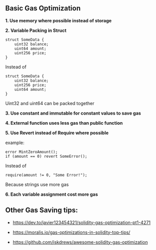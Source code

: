 ## Basic Gas Optimization

**1. Use memory where possible instead of storage**

**2. Variable Packing in Struct**

```
struct SomeData {
    uint32 balance;
    uint64 amount;
    uint256 price;
}
```

Instead of

```
struct SomeData {
    uint32 balance;
    uint256 price;
    uint64 amount;
}
```

Uint32 and uint64 can be packed together

**3. Use constant and immutable for constant values to save gas**

**4. External function uses less gas than public function**

**5. Use Revert instead of Require where possible**

example:

```
error MintZeroAmount();
if (amount == 0) revert SomeError();
```

Instead of

```
require(amount != 0, "Some Error!");
```

Because strings use more gas

**6. Each variable assignment cost more gas**

## Other Gas Saving tips:

- https://dev.to/javier123454321/solidity-gas-optimization-pt1-4271

- https://moralis.io/gas-optimizations-in-solidity-top-tips/

- https://github.com/iskdrews/awesome-solidity-gas-optimization
